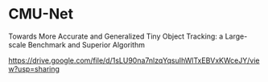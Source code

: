 # CMU-Net
Towards More Accurate and Generalized Tiny Object Tracking: a Large-scale Benchmark and Superior Algorithm


https://drive.google.com/file/d/1sLU90na7nlzqYqsuIhWlTxEBVxKWceJY/view?usp=sharing
